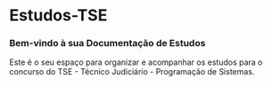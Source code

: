 # Estudos-TSE
### Bem-vindo à sua Documentação de Estudos
Este é o seu espaço para organizar e acompanhar os estudos para o concurso do TSE - Técnico Judiciário - Programação de Sistemas.
